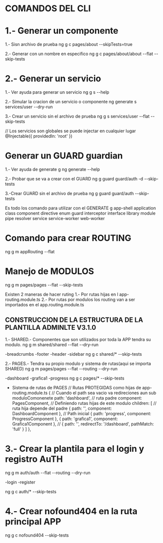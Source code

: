 # COMANDOS DEL CLI

# 1.- Generar un componente

1.- Sisn archivo de prueba
ng g c pages/about --skipTests=true

2.- Generar con un nombre en especifico
ng g c pages/about/about --flat --skip-tests

# 2.- Generar un servicio

1.- Ver ayuda para generar un servicio
ng g s --help

2.- Simular la cracion de un servicio o componente
ng generate s services/user --dry-run

3.- Crear un servicio sin el archivo de prueba
ng g s services/user --flat --skip-tests

// Los servicios son globales se puede injectar en cualquier lugar
@Injectable({
providedIn: 'root'
})

# Generar un GUARD guardian

1.- Ver ayuda de generate g
ng generate --help

2.- Probar que se va a crear con el GUARD
ng g guard guard/auth -d --skip-tests

3.-Crear GUARD sin el archivo de prueba
ng g guard guard/auth --skip-tests

Es todo los comando para utilizar con el GENERATE g
app-shell
application
class
component
directive
enum
guard
interceptor
interface
library
module
pipe
resolver
service
service-worker
web-worker

# Comando para crear ROUTING

ng g m appRouting --flat

# Manejo de MODULOS

ng g m pages/pages --flat --skip-tests

Existen 2 maneras de hacer ruting
1.- Por rutas hijas en l app-routing.module.ts
2.- Por rutas por modulos los routing van a ser importados en el app.routing.module.ts

## CONSTRUCCION DE LA ESTRUCTURA DE LA PLANTILLA ADMINLTE V3.1.0

1.- SHARED.- Componentes que son utilizados por toda la APP
tendra su modulo.
ng g m shared/shared --flat --dry-run

-breadcrumbs
-footer
-header
-sidebar
ng g c shared/\* --skip-tests

2.- PAGES.- Tendra su propio modulo y sistema de rutas(aqui se importa SHARED)
ng g m pages/pages --flat --routing --dry-run

-dashboard
-grafica1
-progress
ng g c pages/\* --skip-tests

- Sistema de rutas de PAGES
  // Rutas PROTEGIDAS como hijas de app-routing.module.ts
  {
  // Cuando el path sea vacio va redireciones aun sub moduloComonenete
  path: 'dashboard', // ruta padre
  component: PagesComponent,
  // Definiendo rutas hijas de este modulo
  children: [ // ruta hija depende del padre
  { path: '', component: DashboardComponent }, // Path inicial
  { path: 'progress', component: ProgressComponent },
  { path: 'grafica1', component: Grafica1Component },
  // { path: '', redirectTo: '/dashboard', pathMatch: 'full' }
  ]
  },

# 3.- Crear la plantila para el login y registro AuTH

ng g m auth/auth --flat --routing --dry-run

-login
-register

ng g c auth/\* --skip-tests

# 4.- Crear nofound404 en la ruta principal APP

ng g c nofound404 --skip-tests
